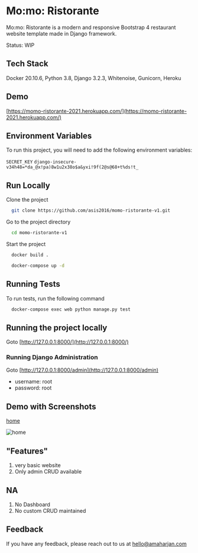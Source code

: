 # Mo:mo: Ristorante

Mo:mo: Ristorante is a modern and responsive Bootstrap 4 restaurant website template made in Django framework.

Status: WIP

## Tech Stack
Docker 20.10.6, Python 3.8, Django 3.2.3, Whitenoise, Gunicorn, Heroku

## Demo
[https://momo-ristorante-2021.herokuapp.com/](https://momo-ristorante-2021.herokuapp.com/)

## Environment Variables

To run this project, you will need to add the following environment variables:

`SECRET_KEY` `django-insecure-v34h48=*da_@x!pa)8w1u2x38o$a&yxi!9f(2@s@68+t%ds!t_`


## Run Locally

Clone the project

```bash
  git clone https://github.com/asis2016/momo-ristorante-v1.git
```

Go to the project directory

```bash
  cd momo-ristorante-v1
```

Start the project

```bash
  docker build .
```

```bash
  docker-compose up -d
```

## Running Tests

To run tests, run the following command

```bash
  docker-compose exec web python manage.py test
```

## Running the project locally

Goto [http://127.0.0.1:8000/](http://127.0.0.1:8000/)

### Running Django Administration

Goto [http://127.0.0.1:8000/admin](http://127.0.0.1:8000/admin)
- username: root
- password: root

## Demo with Screenshots

[home](https://momo-ristorante-2021.herokuapp.com/)

![home](/screenshots/screenshot-v1.0.png)


## "Features"

1. very basic website
2. Only admin CRUD available

## NA

1. No Dashboard
2. No custom CRUD maintained

## Feedback

If you have any feedback, please reach out to us at hello@amaharjan.com